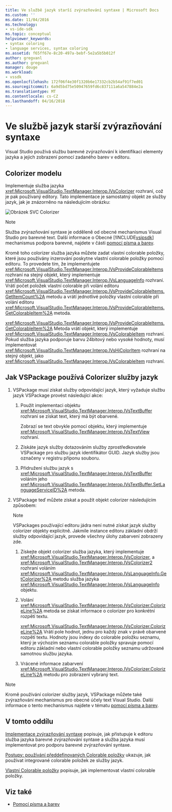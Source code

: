 ```yaml
---
title: Ve službě jazyk starší zvýrazňování syntaxe | Microsoft Docs
ms.custom: ''
ms.date: 11/04/2016
ms.technology:
- vs-ide-sdk
ms.topic: conceptual
helpviewer_keywords:
- syntax coloring
- language services, syntax coloring
ms.assetid: f65ff67e-8c20-497a-bebf-5e2a5b5b012f
author: gregvanl
ms.author: gregvanl
manager: douge
ms.workload:
- vssdk
ms.openlocfilehash: 172f06f4e30f1320b6e17332cb2b54af91f7ed01
ms.sourcegitcommit: 6a9d5bd75e50947659fd6c837111a6a547884e2a
ms.translationtype: MT
ms.contentlocale: cs-CZ
ms.lasthandoff: 04/16/2018
---
```

# <a name="syntax-coloring-in-a-legacy-language-service"></a>Ve službě jazyk starší zvýrazňování syntaxe

Visual Studio používá službu barevné zvýrazňování k identifikaci elementy jazyka a jejich zobrazení pomocí zadaného barev v editoru.

## <a name="colorizer-model"></a>Colorizer modelu
 Implementuje služba jazyka <xref:Microsoft.VisualStudio.TextManager.Interop.IVsColorizer> rozhraní, což je pak používaný editory. Tato implementace je samostatný objekt ze služby jazyk, jak je znázorněno na následujícím obrázku:

 ![Obrázek SVC Colorizer](../../extensibility/internals/media/figlgsvccolorizer.gif)

> [!NOTE]
>  Služba zvýrazňování syntaxe je odděleně od obecné mechanismus Visual Studio pro barevné text. Další informace o Obecné [!INCLUDE[vsipsdk](../../extensibility/includes/vsipsdk_md.md)] mechanismus podpora barevné, najdete v části [pomocí písma a barev](../../extensibility/using-fonts-and-colors.md).

 Kromě toho colorizer služba jazyka můžete zadat vlastní colorable položky, které jsou používány inzerování poskytne vlastní colorable položky pomocí editoru. To provedete tím, že implementujete <xref:Microsoft.VisualStudio.TextManager.Interop.IVsProvideColorableItems> rozhraní na stejný objekt, který implementuje <xref:Microsoft.VisualStudio.TextManager.Interop.IVsLanguageInfo> rozhraní. Vrátí počet položek vlastní colorable při volání editoru <xref:Microsoft.VisualStudio.TextManager.Interop.IVsProvideColorableItems.GetItemCount%2A> metodu a vrátí jednotlivé položky vlastní colorable při volání editoru <xref:Microsoft.VisualStudio.TextManager.Interop.IVsProvideColorableItems.GetColorableItem%2A> metoda.

 <xref:Microsoft.VisualStudio.TextManager.Interop.IVsProvideColorableItems.GetColorableItem%2A> Metoda vrátí objekt, který implementuje <xref:Microsoft.VisualStudio.TextManager.Interop.IVsColorableItem> rozhraní. Pokud služba jazyka podporuje barvu 24bitový nebo vysoké hodnoty, musí implementovat <xref:Microsoft.VisualStudio.TextManager.Interop.IVsHiColorItem> rozhraní na stejný objekt, jako <xref:Microsoft.VisualStudio.TextManager.Interop.IVsColorableItem> rozhraní.

## <a name="how-a-vspackage-uses-a-language-service-colorizer"></a>Jak VSPackage používá Colorizer služby jazyk

1.  VSPackage musí získat služby odpovídající jazyk, který vyžaduje službu jazyk VSPackage provést následující akce:

    1.  Použít implementaci objektu <xref:Microsoft.VisualStudio.TextManager.Interop.IVsTextBuffer> rozhraní se získat text, který má být obarvené.

         Zobrazí se text obvykle pomocí objektu, který implementuje <xref:Microsoft.VisualStudio.TextManager.Interop.IVsTextView> rozhraní.

    2.  Získáte jazyk služby dotazováním služby zprostředkovatele VSPackage pro službu jazyk identifikátor GUID. Jazyk služby jsou označeny v registru příponu souboru.

    3.  Přidružení službu jazyk s <xref:Microsoft.VisualStudio.TextManager.Interop.IVsTextBuffer> voláním jeho <xref:Microsoft.VisualStudio.TextManager.Interop.IVsTextBuffer.SetLanguageServiceID%2A> metoda.

2.  VSPackage teď můžete získat a použít objekt colorizer následujícím způsobem:

    > [!NOTE]
    > VSPackages používající editoru jádra není nutné získat jazyk služby colorizer objekty explicitně. Jakmile instance editoru základní obdrží služby odpovídající jazyk, provede všechny úlohy zabarvení zobrazeny zde.

    1.  Získejte objekt colorizer služba jazyka, který implementuje <xref:Microsoft.VisualStudio.TextManager.Interop.IVsColorizer>, a <xref:Microsoft.VisualStudio.TextManager.Interop.IVsColorizer2> rozhraní voláním <xref:Microsoft.VisualStudio.TextManager.Interop.IVsLanguageInfo.GetColorizer%2A> metodu služba jazyka <xref:Microsoft.VisualStudio.TextManager.Interop.IVsLanguageInfo> objektu.

    2.  Volání <xref:Microsoft.VisualStudio.TextManager.Interop.IVsColorizer.ColorizeLine%2A> metoda se získat informace o colorizer pro konkrétní rozpětí textu.

         <xref:Microsoft.VisualStudio.TextManager.Interop.IVsColorizer.ColorizeLine%2A> Vrátí pole hodnot, jednu pro každý znak v právě obarvené rozpětí textu. Hodnoty jsou indexy do colorable položku seznamu, který je výchozím seznamu colorable položky spravuje pomocí editoru základní nebo vlastní colorable položky seznamu udržované samotnou službu jazyka.

    3.  Vrácené informace zabarvení <xref:Microsoft.VisualStudio.TextManager.Interop.IVsColorizer.ColorizeLine%2A> metodu pro zobrazení vybraný text.

> [!NOTE]
>  Kromě používání colorizer služby jazyk, VSPackage můžete také zvýrazňování mechanismus pro obecné účely text Visual Studio. Další informace o tento mechanismus najdete v tématu [pomocí písma a barev](../../extensibility/using-fonts-and-colors.md).

## <a name="in-this-section"></a>V tomto oddílu
 [Implementace zvýrazňování syntaxe](../../extensibility/internals/implementing-syntax-coloring.md) popisuje, jak přistupuje k editoru služba jazyka barevné zvýrazňování syntaxe a služba jazyka musí implementovat pro podporu barevné zvýrazňování syntaxe.

 [Postupy: používání předdefinovaných Colorable položky](../../extensibility/internals/how-to-use-built-in-colorable-items.md) ukazuje, jak používat integrované colorable položek ze služby jazyk.

 [Vlastní Colorable položky](../../extensibility/internals/custom-colorable-items.md) popisuje, jak implementovat vlastní colorable položky.

## <a name="see-also"></a>Viz také

- [Pomocí písma a barev](../../extensibility/using-fonts-and-colors.md)